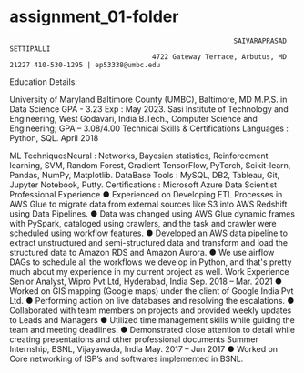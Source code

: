 # assignment_01-folder

                                                           SAIVARAPRASAD SETTIPALLI
                                       4722 Gateway Terrace, Arbutus, MD 21227 410-530-1295 | ep53338@umbc.edu

Education Details:

University of Maryland Baltimore County (UMBC), Baltimore, MD
M.P.S. in Data Science GPA - 3.23                                                           Exp : May 2023.
Sasi Institute of Technology and Engineering, West Godavari, India B.Tech., Computer Science and Engineering; GPA – 3.08/4.00
Technical Skills & Certifications Languages : Python, SQL.                                        April 2018
 
  ML TechniquesNeural : Networks, Bayesian statistics, Reinforcement learning, SVM, Random Forest, Gradient TensorFlow, PyTorch, Scikit-learn, Pandas, NumPy, Matplotlib.
DataBase Tools : MySQL, DB2, Tableau, Git, Jupyter Notebook, Putty. Certifications : Microsoft Azure Data Scientist
Professional Experience
● Experienced on Developing ETL Processes in AWS Glue to migrate data from external sources like S3 into AWS Redshift using Data Pipelines.
● Data was changed using AWS Glue dynamic frames with PySpark, cataloged using crawlers, and the task and crawler were scheduled using workflow features.
● Developed an AWS data pipeline to extract unstructured and semi-structured data and transform and load the structured data to Amazon RDS and Amazon Aurora.
● We use airflow DAGs to schedule all the workflows we develop in Python, and that's pretty much about my experience in my current project as well.
Work Experience
Senior Analyst, Wipro Pvt Ltd, Hyderabad, India Sep. 2018 – Mar. 2021
● Worked on GIS mapping (Google maps) under the client of Google India Pvt Ltd.
● Performing action on live databases and resolving the escalations.
● Collaborated with team members on projects and provided weekly updates to Leads and Managers
● Utilized time management skills while guiding the team and meeting deadlines.
● Demonstrated close attention to detail while creating presentations and other professional documents
Summer Internship, BSNL, Vijayawada, India May. 2017 – Jun 2017
● Worked on Core networking of ISP’s and softwares implemented in BSNL.
  

